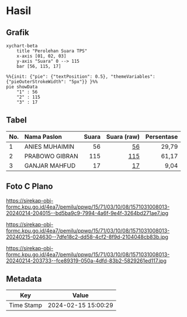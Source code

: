 # Hasil

## Grafik

```mermaid
xychart-beta
    title "Perolehan Suara TPS"
    x-axis [01, 02, 03]
    y-axis "Suara" 0 --> 115
    bar [56, 115, 17]
```

```mermaid
%%{init: {"pie": {"textPosition": 0.5}, "themeVariables": {"pieOuterStrokeWidth": "5px"}} }%%
pie showData
    "1" : 56
    "2" : 115
    "3" : 17
```

## Tabel

| No. | Nama Paslon    | Suara | Suara (raw) | Persentase |
|:--- |:-------------- | -----:| -----------:| ----------:|
| 1   | ANIES MUHAIMIN | 56    | [56][p-1]   | 29,79      |
| 2   | PRABOWO GIBRAN | 115   | [115][p-2]  | 61,17      |
| 3   | GANJAR MAHFUD  | 17    | [17][p-3]   | 9,04       |


[p-1]: https://github.com/gigit-pemilu/pemilu-2024-15-jambi/blob/main/pilpres/hitung-suara/sub/15-jambi/sub/71-kota-jambi/sub/03-jambi-timur/sub/1008-rajawali/sub/013-tps/sub/paslon-1.txt
[p-2]: https://github.com/gigit-pemilu/pemilu-2024-15-jambi/blob/main/pilpres/hitung-suara/sub/15-jambi/sub/71-kota-jambi/sub/03-jambi-timur/sub/1008-rajawali/sub/013-tps/sub/paslon-2.txt
[p-3]: https://github.com/gigit-pemilu/pemilu-2024-15-jambi/blob/main/pilpres/hitung-suara/sub/15-jambi/sub/71-kota-jambi/sub/03-jambi-timur/sub/1008-rajawali/sub/013-tps/sub/paslon-3.txt

## Foto C Plano

https://sirekap-obj-formc.kpu.go.id/4ea7/pemilu/ppwp/15/71/03/10/08/1571031008013-20240214-204015--bd5ba9c9-7994-4a6f-9e4f-3264bd271ae7.jpg

https://sirekap-obj-formc.kpu.go.id/4ea7/pemilu/ppwp/15/71/03/10/08/1571031008013-20240215-024630--7dfe18c2-dd58-4cf2-8f9d-2104048cb83b.jpg

https://sirekap-obj-formc.kpu.go.id/4ea7/pemilu/ppwp/15/71/03/10/08/1571031008013-20240214-203733--fce89319-050a-4dfd-83b2-5829261ed117.jpg


## Metadata

| Key        | Value               |
| ---------- | ------------------- |
| Time Stamp | 2024-02-15 15:00:29 |



